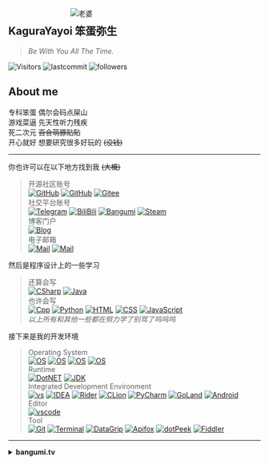 <!-- background image -->
<img align="right" src="https://cdn.jsdelivr.net/gh/Fjaxzhy/Fjaxzhy/src/image/background.png" width='380px' alt="老婆">

<!-- Section : Introduction -->
## KaguraYayoi 笨蛋弥生
>_Be With You All The Time._ <br>
<!-- @deprecated : Updated
    >**愿我们能在更开放的平行世界相遇** <br>
    >_Hope we can meet in a more open parallel world._
-->

<!-- Section : Visitors & last-commit & followers -->
![Visitors](https://count.getloli.com/get/@:Fjaxzhy)
![lastcommit](https://img.shields.io/github/last-commit/fjaxzhy/fjaxzhy?logo=GitHub&style=flat-square)
![followers](https://img.shields.io/github/followers/fjaxzhy?logo=Github&style=flat-square)
<!-- @deprecated : GitHub unsupported CloudMusic iframe
    <html>
        <iframe
            frameborder="no" 
            border="0" 
            marginwidth="0" 
            marginheight="0" 
            width=298 
            height=52
            allowfullscreen
            src="https://music.163.com/outchain/player?type=2&id=1474146255&auto=0&height=32">
        </iframe>
    </html> 
-->

<!-- Section : About me -->
<!-- @deprecated : GitHub unsupported CSS
    <div class="section-title">
        <img class="section-title-icon" src="./src/svg/about.svg"/>
        <p>About me</p>
    </div> 
-->
## About me
专科笨蛋 偶尔会码点屎山 <br>
游戏菜逼 先天性听力残疾 <br>
死二次元 ~~百合萌豚贴贴~~ <br>
开心就好 想要研究很多好玩的 ~~(没钱)~~
<hr>

<!-- Section : Social -->

你也许可以在以下地方找到我 ~~(大概)~~
<!-- tags -->
> 开源社区账号 <br>
> [![GitHub](https://img.shields.io/badge/GitHub-Fjaxzhy-FF6A6A?style=flat-square&logo=github)](https://github.com/fjaxzhy)
> [![GitHub](https://img.shields.io/badge/GitHub-KagruaYayoi-FF6A6A?style=flat-square&logo=github)](https://github.com/kagurayayoi)
> [![Gitee](https://img.shields.io/badge/Gitee-KaguraYayoi-FF6A6A?style=flat-square&logo=gitee)](https://gitee.com/kagurayayoi)
> <br> 
> 社交平台账号 <br>
> [![Telegram](https://img.shields.io/badge/Telegram-@kagurayayoi-26A5E4?style=flat-square&logo=telegram)](https://t.me/kagurayayoi)
> [![BiliBili](https://img.shields.io/badge/BiliBili-KaguraYayoi-00A1D6?style=flat-square&logo=bilibili)](https://space.bilibili.com/157623239)
>[![Bangumi](https://img.shields.io/badge/Bangumi-@kagurayayoi-FB7299?style=flat-square&logo=bilibili)](https://bgm.tv/user/kagurayayoi)
>[![Steam](https://img.shields.io/badge/Steam-KaguraYayoi-274d69?style=flat-square&logo=Steam)](https://steamcommunity.com/id/kagurayayoi)
> <br>
> 博客门户 <br>
> [![Blog](https://img.shields.io/badge/Blog-kagurayayoi.top-21759B?style=flat-square)](https://kagurayayoi.top)
> <br>
> 电子邮箱 <br>
> [![Mail](https://img.shields.io/badge/GMail-fjaxzhy@gmail.com-EA4335?style=flat-square&logo=gmail)](mailto:fjaxzhy@gmail.com)
> [![Mail](https://img.shields.io/badge/88Mail-kagurayayoi@88.com-EA4335?style=flat-square)](mailto:kagurayayoi@88.com)

<!-- Section : Programming -->

然后是程序设计上的一些学习
<!-- tags -->
> 还算会写 <br>
> [![CSharp](https://img.shields.io/badge/C%23-%23512BD4?&style=flat-square&logo=c-sharp&logoColor=white)](https://docs.microsoft.com/en-us/dotnet/csharp/)
> [![Java](https://img.shields.io/badge/-Java-ab7221?style=flat-square&logo=Java&logoColor=fff)](https://www.oracle.com/java/)
> <br>
> 也许会写 <br>
> [![Cpp](https://img.shields.io/badge/-C++-00599C?style=flat-square&logo=C&logoColor=fff)](https://zh.cppreference.com/)
> [![Python](https://img.shields.io/badge/-Python-3776AB?style=flat-square&logo=Python&logoColor=fff)](https://www.python.org/)
> [![HTML](https://img.shields.io/badge/-HTML-E34F26?style=flat-square&logo=Html5&logoColor=fff)](https://developer.mozilla.org/zh-CN/docs/Web/HTML)
> [![CSS](https://img.shields.io/badge/-CSS-1572B6?style=flat-square&logo=CSS3&logoColor=fff)](https://developer.mozilla.org/zh-CN/docs/Web/CSS)
> [![JavaScript](https://img.shields.io/badge/-JavaScript-F7DF1E?style=flat-square&logo=JavaScript&logoColor=fff)](https://developer.mozilla.org/zh-CN/docs/Web/JavaScript)
> <br>
> _以上所有和其他一些都在努力学了别骂了呜呜呜_

<!-- Section : Platform -->

接下来是我的开发环境
<!-- tags -->
> Operating System <br>
> [![OS](https://img.shields.io/badge/Windows_11-0078D4?style=flat-square&logo=windows&logoColor=fff)](https://www.microsoft.com/zh-cn/windows)
> [![OS](https://img.shields.io/badge/Windows_Server_12r2-0078d6?style=flat-square&logo=windows&logoColor=fff)](https://www.microsoft.com/zh-cn/windows)
> [![OS](https://img.shields.io/badge/Windows_Server_08r2-0078d6?style=flat-square&logo=windows&logoColor=fff)](https://www.microsoft.com/zh-cn/windows)
> [![OS](https://img.shields.io/badge/Manjaro_Sikaris-35BF5C?style=flat-square&logo=manjaro&logoColor=fff)](https://manjaro.org)
> <br>
> Runtime <br>
> [![DotNET](https://img.shields.io/badge/-%2ENET_6/7-512BD4?style=flat-square&logo=.Net&logoColor=fff)](https://dotnet.microsoft.com/)
> [![JDK](https://img.shields.io/badge/Oracle-JDK-red?style=flat-square&logo=&logoColor=fff)](https://www.oracle.com/java/)
> <br>
> Integrated Development Environment <br>
> [![vs](https://img.shields.io/badge/Visual%20Studio-5C2D91?style=flat-square&logo=visual-studio)](https://visualstudio.microsoft.com/zh-hans/)
> [![IDEA](https://img.shields.io/badge/IntelliJ%20IDEA-red?style=flat-square&logo=IntelliJ%20IDEA)](https://www.jetbrains.com/idea/)
> [![Rider](https://img.shields.io/badge/Rider-red?style=flat-square&logo=Rider)](https://www.jetbrains.com/rider/)
> [![CLion](https://img.shields.io/badge/CLion-greed?style=flat-square&logo=clion)](https://www.jetbrains.com/clion/)
> [![PyCharm](https://img.shields.io/badge/PyCharm-greed?style=flat-square&logo=pycharm)](https://www.jetbrains.com/pycharm/)
> [![GoLand](https://img.shields.io/badge/Goland-1E90FF?style=flat-square&logo=goland)](https://www.jetbrains.com/goland/)
> [![Android](https://img.shields.io/badge/Android%20Studio-3DDC84?style=flat-square&logo=android-studio&logoColor=fff)](http://www.android-studio.org/)
> <br>
> Editor <br>
> [![vscode](https://img.shields.io/badge/Visual%20Studio%20Code-007ACC?style=flat-square&logo=visual-studio-code)](https://code.visualstudio.com/)
> <br>
> Tool <br>
> [![Git](https://img.shields.io/badge/Git-F05032?style=flat-square&logo=git&logoColor=white)](https://git-scm.com/)
> [![Terminal](https://img.shields.io/badge/Windows_Terminal-4D4D4D?style=flat-square&logo=windowsterminal)](https://apps.microsoft.com/store/detail/windows-terminal/9N0DX20HK701?hl=zh_cn)
> [![DataGrip](https://img.shields.io/badge/DataGrip-purple?style=flat-square&logo=datagrip)](https://www.jetbrains.com/datagrip/)
> [![Apifox](https://img.shields.io/badge/HTTP_API-Apifox-FF0000?style=flat-square)](https://apifox.cn/)
> [![dotPeek](https://img.shields.io/badge/decompiler-dotPeek-purple?style=flat-square)](https://www.jetbrains.com/dotpeek/)
> [![Fiddler](https://img.shields.io/badge/web_debugger-Fiddler_Classic-greed?style=flat-square)](https://www.telerik.com/fiddler/fiddler-classic)

<hr>

<!-- Section : Bangumi -->
<details>
	<summary><strong>bangumi.tv</strong></summary>
	
![bangumi](https://github.com/Fjaxzhy/bangumi-action/raw/main/bgm/card.svg)
</details>

<!-- Section : Graph -->
<!-- 最后来看看我最近的~~摸鱼~~数据! -->
<!-- template by EpicMo -->
<!-- <table> 
  <tr>
    <th>
      <img alt="KaguraYayoi's GitHub Stats" src="https://github-readme-stats-git-masterrstaa-rickstaa.vercel.app/api?username=Fjaxzhy&show_icons=true&theme=transparent&hide_border=true" align="center" />
    </th>
    <th>
      <img alt="KaguraYayoi's Top Langs" src="https://github-readme-stats-git-masterrstaa-rickstaa.vercel.app/api/top-langs/?username=Fjaxzhy&layout=compact&theme=transparent&hide_border=true&langs_count=10&hide=CMake" align="center" /> 
    </th>
  </tr>
  <tr>
    <td colspan=2>
      <img alt="KaguraYayoi's Waka Time Stats" src="https://github-readme-stats.vercel.app/api/wakatime?username=KaguraYayoi&hide_border=true&layout=compact&theme=transparent&custom_title=WorkTimeThisWeek" align="center"/>
    </td>
  </tr>
  <tr>
    <td colspan=2>
      <img alt="KaguraYayoi's Github Activity Graph" src="https://github-readme-activity-graph.cyclic.app/graph?username=Fjaxzhy&theme=dracula" align="center"/>
    </td>
  </tr>
</table> -->

<!-- <details>
	<summary><strong>Metrics</strong></summary>
	
![Metrics](https://metrics.lecoq.io/fjaxzhy?template=terminal&gists=1&discussions=1&activity=1&projects=1&projects.limit=4&projects.descriptions=false&activity.limit=5&activity.load=300&activity.days=14&activity.filter=all&activity.visibility=all&activity.timestamps=false&config.timezone=Asia%2FShanghai)
</details> -->

<!-- @deprecated : Section : References
    **References**
    <details>
        <summary><strong>头像</strong></summary>
        
    + [画师] 양갱/ようかん 
    + [作品] 遊び (信息来自SauceNAO Pixiv无)
    </details>
    <details>
        <summary><strong><s>老婆</s></strong></summary>

    + [画师] ふぇありぃあい
    + [作品] けもみみ (https://www.pixiv.net/artworks/72203964)

    图是自己用Photoshop扣的 质量极差 <br>
    ~~这画师的图是真戳我xp~~
    </details>
-->

<!-- @deprecated : GitHub unsupported CSS
    <!-- global CSS ->
    <head>
        <style>
            .section-title-icon {
                width         : 1.75em;
                height        : 1.75em;
                vertical-align: middle;
                padding-right : 0.25em;
            }
            .section-title p {
                font-size: 1.25em;
                margin   : 0em;
                flex     : 1;
            }
            .section-title p span {
                font-size: .8em;
                margin   : 0em;
            }
            .section-title span {
                padding-right: 1em;
            }
        </style>
    </head> 
-->

<!-- link
    CDN : https://cdn.jsdelivr.net/gh/Fjaxzhy/Fjaxzhy/src/
-->

<!-- tag markdown
    [![tag](https://img.shields.io/badge/(tag)-(content)-(HEX-color)?style=flat-square&logo=(logo))]((target link))
-->

<!-- Backup tags
    > [![Golang](https://img.shields.io/badge/-Go-00ADD8?style=flat-square&logo=Go&logoColor=fff)](https://golang.google.cn/)
    > [![Vuejs](https://img.shields.io/badge/-Vue.js-4FC08D?style=flat-square&logo=Vue.js&logoColor=fff)](https://vuejs.org/)
-->
